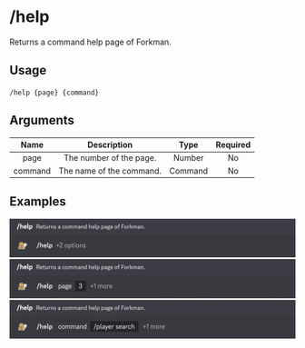 # /help

Returns a command help page of Forkman.

## Usage

```
/help {page} {command}
```

## Arguments

| Name    | Description              | Type    | Required |
| :-----: | :----------------------: | :-----: | :------: |
| page    | The number of the page.  | Number  | No       |
| command | The name of the command. | Command | No       |

## Examples

<img src="../_media/examples/help-0.png" class="prettier" draggable="false">\
<img src="../_media/examples/help-1.png" class="prettier" draggable="false">\
<img src="../_media/examples/help-2.png" class="prettier" draggable="false">